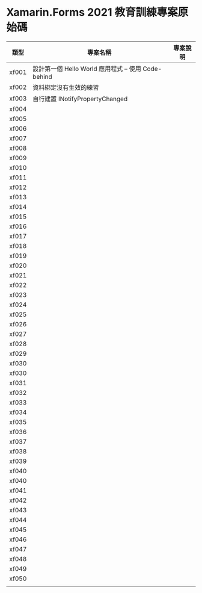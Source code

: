 # Xamarin.Forms 2021 教育訓練專案原始碼

|類型|專案名稱|專案說明|
|-|-|-|
|xf001|設計第一個 Hello World 應用程式 – 使用 Code-behind||
|xf002|資料綁定沒有生效的練習||
|xf003|自行建置 INotifyPropertyChanged||
|xf004|||
|xf005|||
|xf006|||
|xf007|||
|xf008|||
|xf009|||
|xf010|||
|xf011|||
|xf012|||
|xf013|||
|xf014|||
|xf015|||
|xf016|||
|xf017|||
|xf018|||
|xf019|||
|xf020|||
|xf021|||
|xf022|||
|xf023|||
|xf024|||
|xf025|||
|xf026|||
|xf027|||
|xf028|||
|xf029|||
|xf030|||
|xf030|||
|xf031|||
|xf032|||
|xf033|||
|xf034|||
|xf035|||
|xf036|||
|xf037|||
|xf038|||
|xf039|||
|xf040|||
|xf040|||
|xf041|||
|xf042|||
|xf043|||
|xf044|||
|xf045|||
|xf046|||
|xf047|||
|xf048|||
|xf049|||
|xf050|||
||||

